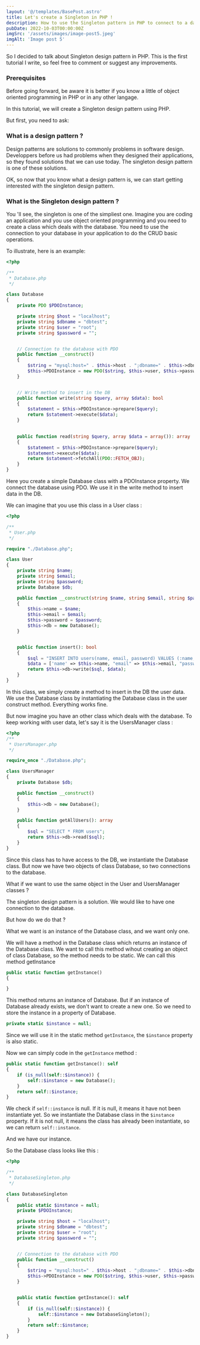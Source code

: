 ```yaml
---
layout: '@/templates/BasePost.astro'
title: Let's create a Singleton in PHP !
description: How to use the Singleton pattern in PHP to connect to a database
pubDate: 2022-10-03T00:00:00Z
imgSrc: '/assets/images/image-post5.jpeg'
imgAlt: 'Image post 5'
---
```



So I decided to talk about Singleton design pattern in PHP. This is the first tutorial I write, so feel free to comment or suggest any improvements.

### Prerequisites

Before going forward, be aware it is better if you know a little of object oriented programming in PHP or in any other langage.

In this tutorial, we will create a Singleton design pattern using PHP.

But first, you need to ask:

### What is a design pattern ?

Design patterns are solutions to commonly problems in software design. Developpers before us had problems when they designed their applications, so they found solutions that we can use today.
The singleton design pattern is one of these solutions.

OK, so now that you know what a design pattern is, we can start getting interested with the singleton design pattern.

### What is the Singleton design pattern ?

You 'll see, the singleton is one of the simpliest one.
Imagine you are coding an application and you use object oriented programming and you need to create a class which deals with the database. You need to use the connection to your database in your application to do the CRUD basic operations.

To illustrate, here is an example:

```php
<?php

/**
 * Database.php
 */

class Database
{
    private PDO $PDOInstance;

    private string $host = "localhost";
    private string $dbname = "dbtest";
    private string $user = "root";
    private string $password = "";


    // Connection to the database with PDO
    public function __construct()
    {
        $string = "mysql:host=" . $this->host . ";dbname=" . $this->dbname;
        $this->PDOInstance = new PDO($string, $this->user, $this->password);
    }


    // Write method to insert in the DB
    public function write(string $query, array $data): bool
    {
        $statement = $this->PDOInstance->prepare($query);
        return $statement->execute($data);
    }

    
    public function read(string $query, array $data = array()): array
    {
        $statement = $this->PDOInstance->prepare($query);
        $statement->execute($data);
        return $statement->fetchAll(PDO::FETCH_OBJ);
    }
}
```

Here you create a simple Database class with a PDOInstance property.
We connect the database using PDO. We use it in the write method to insert data in the DB.

We can imagine that you use this class in a User class :

```php
<?php

/**
 * User.php
 */

require "./Database.php";

class User
{
    private string $name;
    private string $email;
    private string $password;
    private Database $db;

    public function __construct(string $name, string $email, string $password)
    {
        $this->name = $name;
        $this->email = $email;
        $this->password = $password;
        $this->db = new Database();
    }


    public function insert(): bool
    {
        $sql = "INSERT INTO users(name, email, password) VALUES (:name, :email, :password)";
        $data = ['name' => $this->name, "email" => $this->email, "password" => $this->password];
        return $this->db->write($sql, $data);
    }
}
```

In this class, we simply create a method to insert in the DB the user data. We use the Database class by instantiating the Database class in the user construct method.
Everything works fine.

But now imagine you have an other class which deals with the database. To keep working with user data, let's say it is the UsersManager class :

```php
<?php
/**
 * UsersManager.php
 */

require_once "./Database.php";

class UsersManager
{
    private Database $db;

    public function __construct()
    {
        $this->db = new Database();
    }

    public function getAllUsers(): array
    {
        $sql = "SELECT * FROM users";
        return $this->db->read($sql);
    }
}
```

Since this class has to have access to the DB, we instantiate the Database class.
But now we have two objects of class Database, so two connections to the database.

What if we want to use the same object in the User and UsersManager classes ?

The singleton design pattern is a solution. We would like to have one connection to the database.

But how do we do that ?

What we want is an instance of the Database class, and we want only one.

We will have a method in the Database class which returns an instance of the Database class. We want to call this method wihout creating an object of class Database, so the method needs to be static. We can call this method getInstance

```php
public static function getInstance()
{

}
```

This method returns an instance of Database. But if an instance of Database already exists, we don't want to create a new one. So we need to store the instance in a property of Database.

```php
private static $instance = null;
```

Since we will use it in the static method `getInstance`, the `$instance` property is also static.

Now we can simply code in the `getInstance` method :

```php
public static function getInstance(): self
{
    if (is_null(self::$instance)) {
        self::$instance = new Database();
    }
    return self::$instance;
}
```

We check if `self::instance` is null. If it is null, it means it have not been instantiate yet. So we instantiate the Database class in the `$instance` property.
If it is not null, it means the class has already been instantiate, so we can return `self::instance`.

And we have our instance.

So the Database class looks like this :
```php
<?php

/**
 * DatabaseSingleton.php
 */

class DatabaseSingleton
{
    public static $instance = null;
    private $PDOInstance;

    private string $host = "localhost";
    private string $dbname = "dbtest";
    private string $user = "root";
    private string $password = "";


    // Connection to the database with PDO
    public function __construct()
    {
        $string = "mysql:host=" . $this->host . ";dbname=" . $this->dbname;
        $this->PDOInstance = new PDO($string, $this->user, $this->password);
    }


    public static function getInstance(): self
    {
        if (is_null(self::$instance)) {
            self::$instance = new DatabaseSingleton();
        }
        return self::$instance;
    }
}
```
